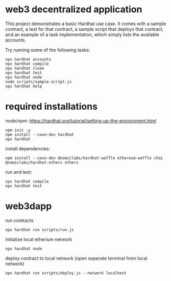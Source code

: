 # web3 decentralized application  

This project demonstrates a basic Hardhat use case. It comes with a sample contract, a test for that contract, a sample script that deploys that contract, and an example of a task implementation, which simply lists the available accounts.

Try running some of the following tasks:

```shell
npx hardhat accounts
npx hardhat compile
npx hardhat clean
npx hardhat test
npx hardhat node
node scripts/sample-script.js
npx hardhat help
```

# required installations 

node/npm:  https://hardhat.org/tutorial/setting-up-the-environment.html

```
npm init -y
npm install --save-dev hardhat
npx hardhat
```

install dependencies: 
```
npm install --save-dev @nomiclabs/hardhat-waffle ethereum-waffle chai @nomiclabs/hardhat-ethers ethers
```

run and test: 
```
npx hardhat compile
npx hardhat test
```
# web3dapp

run contracts
```
npx hardhat run scripts/run.js
```
initialize local etherium network
```
npx hardhat node
```
deploy contract to local network (open seperate terminal from local network) 
```
npx hardhat run scripts/deploy.js --network localhost
```


